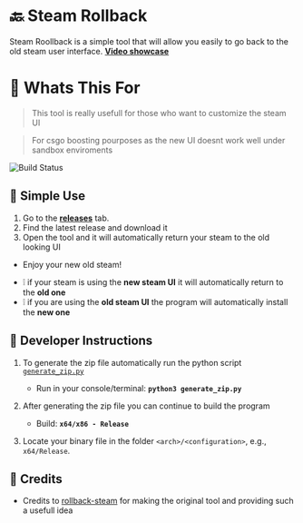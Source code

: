 # 🔙 Steam Rollback

Steam Roollback is a simple tool that will allow you easily to go back to the old steam user interface. [**Video showcase**](https://youtu.be/UmrDax74ZB8)

# 📣 Whats This For

> This tool is really usefull for those who want to customize the steam UI

> For csgo boosting pourposes as the new UI doesnt work well under sandbox enviroments

![Build Status](https://cdn.discordapp.com/attachments/903283950267564094/1139565749699100713/image.png)

## 🌳 Simple Use

1. Go to the [**releases**](https://github.com/IMXNOOBX/steam-rollback/releases) tab.
2. Find the latest release and download it
3. Open the tool and it will automatically return your steam to the old looking UI
+ Enjoy your new old steam!


* ❕ if your steam is using the **new steam UI** it will automatically return to the **old one**
* ❕ if you are using the **old steam UI** the program will automatically install the **new one**

## 📘 Developer Instructions

1. To generate the zip file automatically run the python script [`generate_zip.py`](https://github.com/IMXNOOBX/steam-rollback/blob/main/generate_zip.py)
	- Run in your console/terminal: **`python3 generate_zip.py`**

2. After generating the zip file you can continue to build the program
	- Build: **`x64/x86 - Release`**

3. Locate your binary file in the folder `<arch>/<configuration>`, e.g., `x64/Release`.

## 💫 Credits

* Credits to [rollback-steam](https://github.com/merely04/rollback-steam) for making the original tool and providing such a usefull idea
